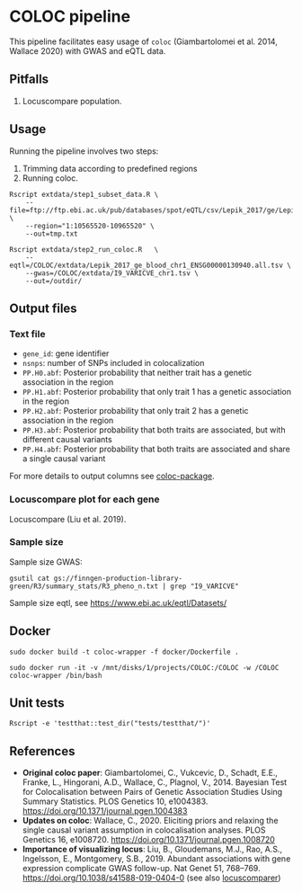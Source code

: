 # COLOC pipeline

This pipeline facilitates easy usage of `coloc` (Giambartolomei et al. 2014, Wallace 2020) with GWAS and eQTL data. 

## Pitfalls

1. Locuscompare population. 


## Usage

Running the pipeline involves two steps: 
1. Trimming data according to predefined regions
2. Running coloc.

```
Rscript extdata/step1_subset_data.R	\
	--file=ftp://ftp.ebi.ac.uk/pub/databases/spot/eQTL/csv/Lepik_2017/ge/Lepik_2017_ge_blood.all.tsv.gz \
	--region="1:10565520-10965520" \
    --out=tmp.txt

Rscript extdata/step2_run_coloc.R	\
	--eqtl=/COLOC/extdata/Lepik_2017_ge_blood_chr1_ENSG00000130940.all.tsv \
	--gwas=/COLOC/extdata/I9_VARICVE_chr1.tsv \
    --out=/outdir/

```	

## Output files

### Text file

- `gene_id`: gene identifier
- `nsnps`: number of SNPs included in colocalization
- `PP.H0.abf`: Posterior probability that neither trait has a genetic association in the region
- `PP.H1.abf`: Posterior probability that only trait 1 has a genetic association in the region
- `PP.H2.abf`: Posterior probability that only trait 2 has a genetic association in the region
- `PP.H3.abf`: Posterior probability that both traits are associated, but with different causal variants
- `PP.H4.abf`: Posterior probability that both traits are associated and share a single causal variant


For more details to output columns see [coloc-package](https://chr1swallace.github.io/coloc/articles/a03_enumeration.html#introduction).

### Locuscompare plot for each gene

Locuscompare (Liu et al. 2019).



### Sample size

Sample size GWAS: 
```
gsutil cat gs://finngen-production-library-green/R3/summary_stats/R3_pheno_n.txt | grep "I9_VARICVE"
```

Sample size eqtl, see https://www.ebi.ac.uk/eqtl/Datasets/


## Docker

```
sudo docker build -t coloc-wrapper -f docker/Dockerfile .

sudo docker run -it -v /mnt/disks/1/projects/COLOC:/COLOC -w /COLOC coloc-wrapper /bin/bash

```

## Unit tests

`Rscript -e 'testthat::test_dir("tests/testthat/")'`


## References

- **Original coloc paper**: Giambartolomei, C., Vukcevic, D., Schadt, E.E., Franke, L., Hingorani, A.D., Wallace, C., Plagnol, V., 2014. Bayesian Test for Colocalisation between Pairs of Genetic Association Studies Using Summary Statistics. PLOS Genetics 10, e1004383. https://doi.org/10.1371/journal.pgen.1004383
- **Updates on coloc**: Wallace, C., 2020. Eliciting priors and relaxing the single causal variant assumption in colocalisation analyses. PLOS Genetics 16, e1008720. https://doi.org/10.1371/journal.pgen.1008720
- **Importance of visualizing locus**: Liu, B., Gloudemans, M.J., Rao, A.S., Ingelsson, E., Montgomery, S.B., 2019. Abundant associations with gene expression complicate GWAS follow-up. Nat Genet 51, 768–769. https://doi.org/10.1038/s41588-019-0404-0 (see also [locuscomparer](https://github.com/boxiangliu/locuscomparer))



